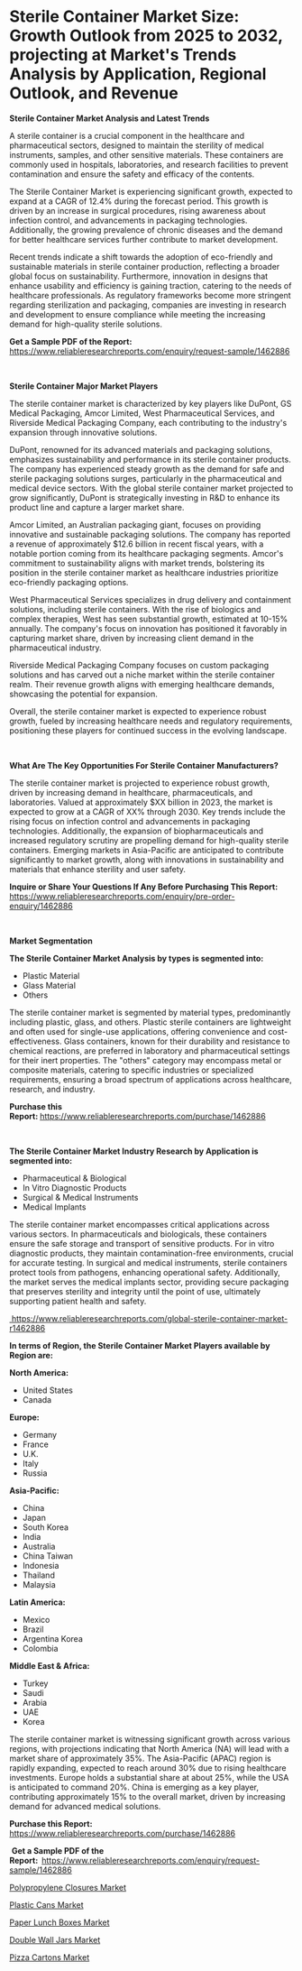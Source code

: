 <p><h1>Sterile Container Market Size: Growth Outlook from 2025 to 2032, projecting at Market's Trends Analysis by Application, Regional Outlook, and Revenue</h1></p><p><strong>Sterile Container Market Analysis and Latest Trends</strong></p>
<p><p>A sterile container is a crucial component in the healthcare and pharmaceutical sectors, designed to maintain the sterility of medical instruments, samples, and other sensitive materials. These containers are commonly used in hospitals, laboratories, and research facilities to prevent contamination and ensure the safety and efficacy of the contents. </p><p>The Sterile Container Market is experiencing significant growth, expected to expand at a CAGR of 12.4% during the forecast period. This growth is driven by an increase in surgical procedures, rising awareness about infection control, and advancements in packaging technologies. Additionally, the growing prevalence of chronic diseases and the demand for better healthcare services further contribute to market development. </p><p>Recent trends indicate a shift towards the adoption of eco-friendly and sustainable materials in sterile container production, reflecting a broader global focus on sustainability. Furthermore, innovation in designs that enhance usability and efficiency is gaining traction, catering to the needs of healthcare professionals. As regulatory frameworks become more stringent regarding sterilization and packaging, companies are investing in research and development to ensure compliance while meeting the increasing demand for high-quality sterile solutions.</p></p>
<p><strong>Get a Sample PDF of the Report:&nbsp;</strong> <a href="https://www.reliableresearchreports.com/enquiry/request-sample/1462886?utm_campaign=8&utm_medium=2&utm_source=Github&utm_content=ia&utm_term=08032025&utm_id=sterile-container">https://www.reliableresearchreports.com/enquiry/request-sample/1462886</a></p>
<p>&nbsp;</p>
<p><strong>Sterile Container Major Market Players</strong></p>
<p><p>The sterile container market is characterized by key players like DuPont, GS Medical Packaging, Amcor Limited, West Pharmaceutical Services, and Riverside Medical Packaging Company, each contributing to the industry's expansion through innovative solutions. </p><p>DuPont, renowned for its advanced materials and packaging solutions, emphasizes sustainability and performance in its sterile container products. The company has experienced steady growth as the demand for safe and sterile packaging solutions surges, particularly in the pharmaceutical and medical device sectors. With the global sterile container market projected to grow significantly, DuPont is strategically investing in R&D to enhance its product line and capture a larger market share.</p><p>Amcor Limited, an Australian packaging giant, focuses on providing innovative and sustainable packaging solutions. The company has reported a revenue of approximately $12.6 billion in recent fiscal years, with a notable portion coming from its healthcare packaging segments. Amcor's commitment to sustainability aligns with market trends, bolstering its position in the sterile container market as healthcare industries prioritize eco-friendly packaging options.</p><p>West Pharmaceutical Services specializes in drug delivery and containment solutions, including sterile containers. With the rise of biologics and complex therapies, West has seen substantial growth, estimated at 10-15% annually. The company's focus on innovation has positioned it favorably in capturing market share, driven by increasing client demand in the pharmaceutical industry.</p><p>Riverside Medical Packaging Company focuses on custom packaging solutions and has carved out a niche market within the sterile container realm. Their revenue growth aligns with emerging healthcare demands, showcasing the potential for expansion.</p><p>Overall, the sterile container market is expected to experience robust growth, fueled by increasing healthcare needs and regulatory requirements, positioning these players for continued success in the evolving landscape.</p></p>
<p>&nbsp;</p>
<p><strong>What Are The Key Opportunities For Sterile Container Manufacturers?</strong></p>
<p><p>The sterile container market is projected to experience robust growth, driven by increasing demand in healthcare, pharmaceuticals, and laboratories. Valued at approximately $XX billion in 2023, the market is expected to grow at a CAGR of XX% through 2030. Key trends include the rising focus on infection control and advancements in packaging technologies. Additionally, the expansion of biopharmaceuticals and increased regulatory scrutiny are propelling demand for high-quality sterile containers. Emerging markets in Asia-Pacific are anticipated to contribute significantly to market growth, along with innovations in sustainability and materials that enhance sterility and user safety.</p></p>
<p><strong>Inquire or Share Your Questions If Any Before Purchasing This Report:</strong> <a href="https://www.reliableresearchreports.com/enquiry/pre-order-enquiry/1462886?utm_campaign=8&utm_medium=2&utm_source=Github&utm_content=ia&utm_term=08032025&utm_id=sterile-container">https://www.reliableresearchreports.com/enquiry/pre-order-enquiry/1462886</a></p>
<p>&nbsp;</p>
<p><strong>Market Segmentation</strong></p>
<p><strong>The Sterile Container Market Analysis by types is segmented into:</strong></p>
<p><ul><li>Plastic Material</li><li>Glass Material</li><li>Others</li></ul></p>
<p><p>The sterile container market is segmented by material types, predominantly including plastic, glass, and others. Plastic sterile containers are lightweight and often used for single-use applications, offering convenience and cost-effectiveness. Glass containers, known for their durability and resistance to chemical reactions, are preferred in laboratory and pharmaceutical settings for their inert properties. The "others" category may encompass metal or composite materials, catering to specific industries or specialized requirements, ensuring a broad spectrum of applications across healthcare, research, and industry.</p></p>
<p><strong>Purchase this Report:&nbsp;</strong><a href="https://www.reliableresearchreports.com/purchase/1462886?utm_campaign=8&utm_medium=2&utm_source=Github&utm_content=ia&utm_term=08032025&utm_id=sterile-container">https://www.reliableresearchreports.com/purchase/1462886</a></p>
<p>&nbsp;</p>
<p><strong>The Sterile Container Market Industry Research by Application is segmented into:</strong></p>
<p><ul><li>Pharmaceutical & Biological</li><li>In Vitro Diagnostic Products</li><li>Surgical & Medical Instruments</li><li>Medical Implants</li></ul></p>
<p><p>The sterile container market encompasses critical applications across various sectors. In pharmaceuticals and biologicals, these containers ensure the safe storage and transport of sensitive products. For in vitro diagnostic products, they maintain contamination-free environments, crucial for accurate testing. In surgical and medical instruments, sterile containers protect tools from pathogens, enhancing operational safety. Additionally, the market serves the medical implants sector, providing secure packaging that preserves sterility and integrity until the point of use, ultimately supporting patient health and safety.</p></p>
<p><a href="https://www.reliableresearchreports.com/global-sterile-container-market-r1462886?utm_campaign=8&utm_medium=2&utm_source=Github&utm_content=ia&utm_term=08032025&utm_id=sterile-container">&nbsp;https://www.reliableresearchreports.com/global-sterile-container-market-r1462886</a></p>
<p><strong>In terms of Region, the Sterile Container Market Players available by Region are:</strong></p>
<p>
    <p> <strong> North America: </strong>
        <ul>
            <li>United States</li>
            <li>Canada</li>
        </ul>
        </p> 
    <p> <strong> Europe: </strong>
        <ul>
            <li>Germany</li>
            <li>France</li>
            <li>U.K.</li>
            <li>Italy</li>
            <li>Russia</li>
        </ul>
        </p> 
    <p> <strong> Asia-Pacific: </strong>
        <ul>
            <li>China</li>
            <li>Japan</li>
            <li>South Korea</li>
            <li>India</li>
            <li>Australia</li>
            <li>China Taiwan</li>
            <li>Indonesia</li>
            <li>Thailand</li>
            <li>Malaysia</li>
        </ul>
        </p> 
    <p> <strong> Latin America: </strong>
        <ul>
            <li>Mexico</li>
            <li>Brazil</li>
            <li>Argentina Korea</li>
            <li>Colombia</li>
        </ul>
        </p> 
    <p> <strong> Middle East & Africa: </strong>
        <ul>
            <li>Turkey</li>
            <li>Saudi</li>
            <li>Arabia</li>
            <li>UAE</li>
            <li>Korea</li>
        </ul>
    </p>
    </p>
<p><p>The sterile container market is witnessing significant growth across various regions, with projections indicating that North America (NA) will lead with a market share of approximately 35%. The Asia-Pacific (APAC) region is rapidly expanding, expected to reach around 30% due to rising healthcare investments. Europe holds a substantial share at about 25%, while the USA is anticipated to command 20%. China is emerging as a key player, contributing approximately 15% to the overall market, driven by increasing demand for advanced medical solutions.</p></p>
<p><strong>Purchase this Report: </strong><a href="https://www.reliableresearchreports.com/purchase/1462886?utm_campaign=8&utm_medium=2&utm_source=Github&utm_content=ia&utm_term=08032025&utm_id=sterile-container">https://www.reliableresearchreports.com/purchase/1462886</a></p>
<p>&nbsp;<strong>Get a Sample PDF of the Report:&nbsp;&nbsp;</strong><a href="https://www.reliableresearchreports.com/enquiry/request-sample/1462886?utm_campaign=8&utm_medium=2&utm_source=Github&utm_content=ia&utm_term=08032025&utm_id=sterile-container">https://www.reliableresearchreports.com/enquiry/request-sample/1462886</a></p>
<p><strong></strong></p>
<p><p><a href="https://github.com/lugnabirue/Market-Research-Report-List-1/blob/main/polypropylene-closures-market.md?utm_campaign=8&utm_medium=2&utm_source=Github&utm_content=ia&utm_term=08032025&utm_id=sterile-container">Polypropylene Closures Market</a></p><p><a href="https://github.com/shpirttangim48/Market-Research-Report-List-1/blob/main/plastic-cans-market.md?utm_campaign=8&utm_medium=2&utm_source=Github&utm_content=ia&utm_term=08032025&utm_id=sterile-container">Plastic Cans Market</a></p><p><a href="https://github.com/braisykhwezi/Market-Research-Report-List-1/blob/main/paper-lunch-boxes-market.md?utm_campaign=8&utm_medium=2&utm_source=Github&utm_content=ia&utm_term=08032025&utm_id=sterile-container">Paper Lunch Boxes Market</a></p><p><a href="https://github.com/marteionun0/Market-Research-Report-List-1/blob/main/double-wall-jars-market.md?utm_campaign=8&utm_medium=2&utm_source=Github&utm_content=ia&utm_term=08032025&utm_id=sterile-container">Double Wall Jars Market</a></p><p><a href="https://github.com/gakpasulgun/Market-Research-Report-List-1/blob/main/pizza-cartons-market.md?utm_campaign=8&utm_medium=2&utm_source=Github&utm_content=ia&utm_term=08032025&utm_id=sterile-container">Pizza Cartons Market</a></p></p>